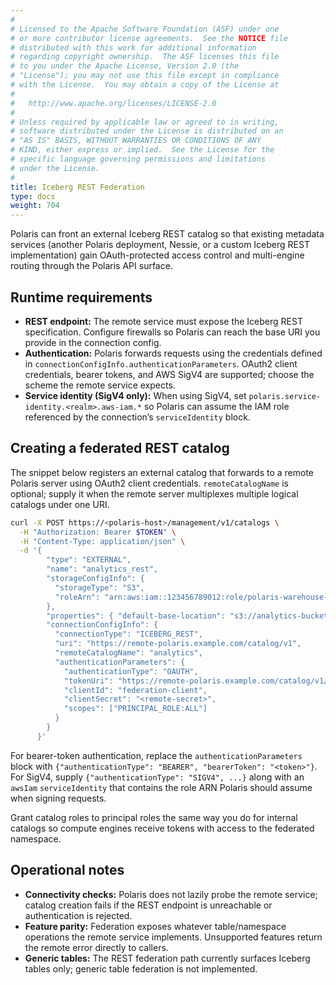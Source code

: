 ```yaml
---
#
# Licensed to the Apache Software Foundation (ASF) under one
# or more contributor license agreements.  See the NOTICE file
# distributed with this work for additional information
# regarding copyright ownership.  The ASF licenses this file
# to you under the Apache License, Version 2.0 (the
# "License"); you may not use this file except in compliance
# with the License.  You may obtain a copy of the License at
#
#   http://www.apache.org/licenses/LICENSE-2.0
#
# Unless required by applicable law or agreed to in writing,
# software distributed under the License is distributed on an
# "AS IS" BASIS, WITHOUT WARRANTIES OR CONDITIONS OF ANY
# KIND, either express or implied.  See the License for the
# specific language governing permissions and limitations
# under the License.
#
title: Iceberg REST Federation
type: docs
weight: 704
---
```


Polaris can front an external Iceberg REST catalog so that existing metadata services (another
Polaris deployment, Nessie, or a custom Iceberg REST implementation) gain OAuth-protected access
control and multi-engine routing through the Polaris API surface.

## Runtime requirements

- **REST endpoint:** The remote service must expose the Iceberg REST specification. Configure
  firewalls so Polaris can reach the base URI you provide in the connection config.
- **Authentication:** Polaris forwards requests using the credentials defined in
  `connectionConfigInfo.authenticationParameters`. OAuth2 client credentials, bearer tokens, and AWS
  SigV4 are supported; choose the scheme the remote service expects.
- **Service identity (SigV4 only):** When using SigV4, set `polaris.service-identity.<realm>.aws-iam.*`
  so Polaris can assume the IAM role referenced by the connection’s `serviceIdentity` block.

## Creating a federated REST catalog

The snippet below registers an external catalog that forwards to a remote Polaris server using OAuth2
client credentials. `remoteCatalogName` is optional; supply it when the remote server multiplexes
multiple logical catalogs under one URI.

```bash
curl -X POST https://<polaris-host>/management/v1/catalogs \
  -H "Authorization: Bearer $TOKEN" \
  -H "Content-Type: application/json" \
  -d '{
        "type": "EXTERNAL",
        "name": "analytics_rest",
        "storageConfigInfo": {
          "storageType": "S3",
          "roleArn": "arn:aws:iam::123456789012:role/polaris-warehouse-access"
        },
        "properties": { "default-base-location": "s3://analytics-bucket/warehouse/" },
        "connectionConfigInfo": {
          "connectionType": "ICEBERG_REST",
          "uri": "https://remote-polaris.example.com/catalog/v1",
          "remoteCatalogName": "analytics",
          "authenticationParameters": {
            "authenticationType": "OAUTH",
            "tokenUri": "https://remote-polaris.example.com/catalog/v1/oauth/tokens",
            "clientId": "federation-client",
            "clientSecret": "<remote-secret>",
            "scopes": ["PRINCIPAL_ROLE:ALL"]
          }
        }
      }'
```

For bearer-token authentication, replace the `authenticationParameters` block with
`{"authenticationType": "BEARER", "bearerToken": "<token>"}`. For SigV4, supply
`{"authenticationType": "SIGV4", ...}` along with an `awsIam` `serviceIdentity` that contains the
role ARN Polaris should assume when signing requests.

Grant catalog roles to principal roles the same way you do for internal catalogs so compute engines
receive tokens with access to the federated namespace.

## Operational notes

- **Connectivity checks:** Polaris does not lazily probe the remote service; catalog creation fails if
  the REST endpoint is unreachable or authentication is rejected.
- **Feature parity:** Federation exposes whatever table/namespace operations the remote service
  implements. Unsupported features return the remote error directly to callers.
- **Generic tables:** The REST federation path currently surfaces Iceberg tables only; generic table
  federation is not implemented.
